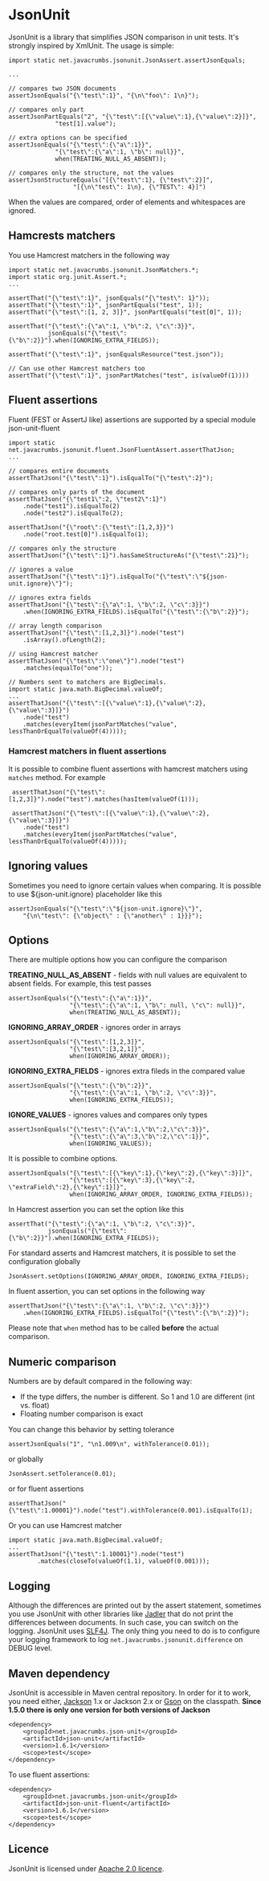 JsonUnit
===========

JsonUnit is a library that simplifies JSON comparison in unit tests. It's strongly inspired by XmlUnit. The usage is
simple:

    import static net.javacrumbs.jsonunit.JsonAssert.assertJsonEquals;
    
    ...

    // compares two JSON documents
    assertJsonEquals("{\"test\":1}", "{\n\"foo\": 1\n}");

    // compares only part
    assertJsonPartEquals("2", "{\"test\":[{\"value\":1},{\"value\":2}]}",
                 "test[1].value");
    
    // extra options can be specified
    assertJsonEquals("{\"test\":{\"a\":1}}",
    		     "{\"test\":{\"a\":1, \"b\": null}}",
        	     when(TREATING_NULL_AS_ABSENT));
    
    // compares only the structure, not the values
    assertJsonStructureEquals("[{\"test\":1}, {\"test\":2}]", 
    			      "[{\n\"test\": 1\n}, {\"TEST\": 4}]")
    
When the values are compared, order of elements and whitespaces are ignored. 

Hamcrests matchers
----------------
You use Hamcrest matchers in the following way

    import static net.javacrumbs.jsonunit.JsonMatchers.*;
    import static org.junit.Assert.*;
    ...

    assertThat("{\"test\":1}", jsonEquals("{\"test\": 1}"));
    assertThat("{\"test\":1}", jsonPartEquals("test", 1));
    assertThat("{\"test\":[1, 2, 3]}", jsonPartEquals("test[0]", 1));
    
    assertThat("{\"test\":{\"a\":1, \"b\":2, \"c\":3}}",
               jsonEquals("{\"test\":{\"b\":2}}").when(IGNORING_EXTRA_FIELDS));

    assertThat("{\"test\":1}", jsonEqualsResource("test.json"));

    // Can use other Hamcrest matchers too
    assertThat("{\"test\":1}", jsonPartMatches("test", is(valueOf(1))))

Fluent assertions
---------------
Fluent (FEST or AssertJ like) assertions are supported by a special module json-unit-fluent

    import static net.javacrumbs.jsonunit.fluent.JsonFluentAssert.assertThatJson;
    ...

    // compares entire documents
    assertThatJson("{\"test\":1}").isEqualTo("{\"test\":2}");

    // compares only parts of the document
    assertThatJson("{\"test1\":2, \"test2\":1}")
        .node("test1").isEqualTo(2)
        .node("test2").isEqualTo(2);

    assertThatJson("{\"root\":{\"test\":[1,2,3}}")
        .node("root.test[0]").isEqualTo(1);

    // compares only the structure
    assertThatJson("{\"test\":1}").hasSameStructureAs("{\"test\":21}");

    // ignores a value
    assertThatJson("{\"test\":1}").isEqualTo("{\"test\":\"${json-unit.ignore}\"}");

    // ignores extra fields
    assertThatJson("{\"test\":{\"a\":1, \"b\":2, \"c\":3}}")
    	.when(IGNORING_EXTRA_FIELDS).isEqualTo("{\"test\":{\"b\":2}}");
    	
    // array length comparison
    assertThatJson("{\"test\":[1,2,3]}").node("test")
    	.isArray().ofLength(2);

    // using Hamcrest matcher
    assertThatJson("{\"test\":\"one\"}").node("test")
        .matches(equalTo("one"));

    // Numbers sent to matchers are BigDecimals.
    import static java.math.BigDecimal.valueOf;
    ...
    assertThatJson("{\"test\":[{\"value\":1},{\"value\":2},{\"value\":3}]}")
        .node("test")
        .matches(everyItem(jsonPartMatches("value", lessThanOrEqualTo(valueOf(4)))));

### Hamcrest matchers in fluent assertions

It is possible to combine fluent assertions with hamcrest matchers using `matches` method. For example

     assertThatJson("{\"test\":[1,2,3]}").node("test").matches(hasItem(valueOf(1)));

     assertThatJson("{\"test\":[{\"value\":1},{\"value\":2},{\"value\":3}]}")
        .node("test")
        .matches(everyItem(jsonPartMatches("value", lessThanOrEqualTo(valueOf(4)))));


Ignoring values
----------------
Sometimes you need to ignore certain values when comparing. It is possible to use ${json-unit.ignore}
placeholder like this

    assertJsonEquals("{\"test\":\"${json-unit.ignore}\"}",
        "{\n\"test\": {\"object\" : {\"another\" : 1}}}");

Options
---------------
There are multiple options how you can configure the comparison

**TREATING_NULL_AS_ABSENT** - fields with null values are equivalent to absent fields. For example, this test passes
  
    assertJsonEquals("{\"test\":{\"a\":1}}",
                     "{\"test\":{\"a\":1, \"b\": null, \"c\": null}}",
                     when(TREATING_NULL_AS_ABSENT));
    
**IGNORING_ARRAY_ORDER** - ignores order in arrays

    assertJsonEquals("{\"test\":[1,2,3]}", 
                     "{\"test\":[3,2,1]}",
                     when(IGNORING_ARRAY_ORDER));
    
**IGNORING_EXTRA_FIELDS** - ignores extra fileds in the compared value

    assertJsonEquals("{\"test\":{\"b\":2}}", 
                     "{\"test\":{\"a\":1, \"b\":2, \"c\":3}}",
                     when(IGNORING_EXTRA_FIELDS));
    
**IGNORE_VALUES** - ignores values and compares only types

    assertJsonEquals("{\"test\":{\"a\":1,\"b\":2,\"c\":3}}", 
                     "{\"test\":{\"a\":3,\"b\":2,\"c\":1}}",
                     when(IGNORING_VALUES));
    
It is possible to combine options. 

    assertJsonEquals("{\"test\":[{\"key\":1},{\"key\":2},{\"key\":3}]}", 
                     "{\"test\":[{\"key\":3},{\"key\":2, \"extraField\":2},{\"key\":1}]}",
                     when(IGNORING_ARRAY_ORDER, IGNORING_EXTRA_FIELDS));
                     
In Hamcrest assertion you can set the option like this

    assertThat("{\"test\":{\"a\":1, \"b\":2, \"c\":3}}",
               jsonEquals("{\"test\":{\"b\":2}}").when(IGNORING_EXTRA_FIELDS));
               
For standard asserts and Hamcrest matchers, it is possible to set the configuration globally

    JsonAssert.setOptions(IGNORING_ARRAY_ORDER, IGNORING_EXTRA_FIELDS);

In fluent assertion, you can set options in the following way

    assertThatJson("{\"test\":{\"a\":1, \"b\":2, \"c\":3}}")
        .when(IGNORING_EXTRA_FIELDS).isEqualTo("{\"test\":{\"b\":2}}");

Please note that `when` method has to be called **before** the actual comparison.

Numeric comparison
--------------------
Numbers are by default compared in the following way:

* If the type differs, the number is different. So 1 and 1.0 are different (int vs. float)
* Floating number comparison is exact

You can change this behavior by setting tolerance

    assertJsonEquals("1", "\n1.009\n", withTolerance(0.01));
    
or globally 

    JsonAssert.setTolerance(0.01);

or for fluent assertions

    assertThatJson("{\"test\":1.00001}").node("test").withTolerance(0.001).isEqualTo(1);

Or you can use Hamcrest matcher

    import static java.math.BigDecimal.valueOf;
    ...
    assertThatJson("{\"test\":1.10001}").node("test")
            .matches(closeTo(valueOf(1.1), valueOf(0.001)));

Logging
-------
Although the differences are printed out by the assert statement, sometimes you use JsonUnit with other libraries like
[Jadler](http://jadler.net) that do not print the differences between documents. In such case, you can switch on the
logging. JsonUnit uses [SLF4J](http://www.slf4j.org/). The only thing you need to do is to configure your logging
framework to log `net.javacrumbs.jsonunit.difference` on DEBUG level.

Maven dependency
----------------
JsonUnit is accessible in Maven central repository. In order for it to work, you need either, [Jackson](http://jackson.codehaus.org/) 1.x or 
Jackson 2.x or [Gson](https://code.google.com/p/google-gson/) on the classpath. **Since 1.5.0 there is only one version for both versions of Jackson**
	
	<dependency>
    	<groupId>net.javacrumbs.json-unit</groupId>
    	<artifactId>json-unit</artifactId>
        <version>1.6.1</version>
    	<scope>test</scope>
	</dependency>

To use fluent assertions:

	<dependency>
    	<groupId>net.javacrumbs.json-unit</groupId>
    	<artifactId>json-unit-fluent</artifactId>
        <version>1.6.1</version>
    	<scope>test</scope>
	</dependency>

Licence
-------
JsonUnit is licensed under [Apache 2.0 licence](https://www.apache.org/licenses/LICENSE-2.0).


